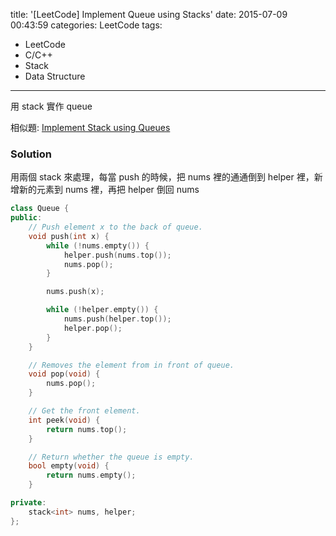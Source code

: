 title: '[LeetCode] Implement Queue using Stacks'
date: 2015-07-09 00:43:59
categories: LeetCode
tags:
- LeetCode
- C/C++
- Stack
- Data Structure
---
用 stack 實作 queue

<!-- more -->

相似題: [Implement Stack using Queues](/LeetCode-Implement-Stack-using-Queues)

### Solution

用兩個 stack 來處理，每當 push 的時候，把 nums 裡的通通倒到 helper 裡，新增新的元素到 nums 裡，再把 helper 倒回 nums

``` c++
class Queue {
public:
    // Push element x to the back of queue.
    void push(int x) {
        while (!nums.empty()) {
            helper.push(nums.top());
            nums.pop();
        }

        nums.push(x);

        while (!helper.empty()) {
            nums.push(helper.top());
            helper.pop();
        }
    }

    // Removes the element from in front of queue.
    void pop(void) {
        nums.pop();
    }

    // Get the front element.
    int peek(void) {
        return nums.top();
    }

    // Return whether the queue is empty.
    bool empty(void) {
        return nums.empty();
    }

private:
    stack<int> nums, helper;
};
```
